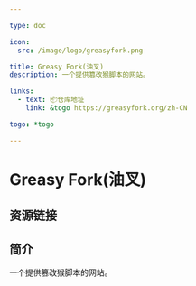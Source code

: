 ```yaml
---

type: doc

icon:
  src: /image/logo/greasyfork.png

title: Greasy Fork(油叉)
description: 一个提供篡改猴脚本的网站。

links:
  - text: 📦仓库地址
    link: &togo https://greasyfork.org/zh-CN

togo: *togo

---
```


<ShowLogo />

# Greasy Fork(油叉)

<ShowBreadcrumb />

## 资源链接

<ShowLinks />

## 简介

一个提供篡改猴脚本的网站。